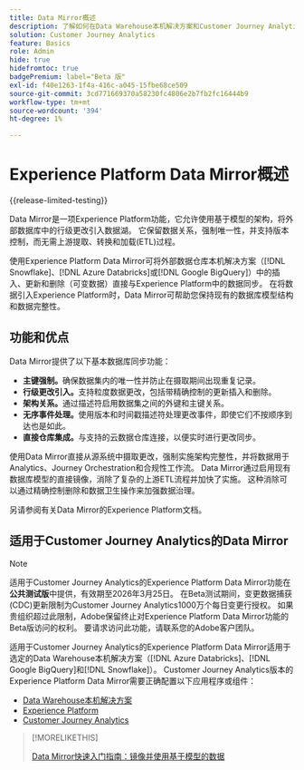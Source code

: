 ```yaml
---
title: Data Mirror概述
description: 了解如何在Data Warehouse本机解决方案和Customer Journey Analytics之间同步数据
solution: Customer Journey Analytics
feature: Basics
role: Admin
hide: true
hidefromtoc: true
badgePremium: label="Beta 版"
exl-id: f40e1263-1f4a-416c-a045-15fbe68ce509
source-git-commit: 3cd771669370a58230fc4806e2b7fb2fc16444b9
workflow-type: tm+mt
source-wordcount: '394'
ht-degree: 1%

---
```


# Experience Platform Data Mirror概述

{{release-limited-testing}}

Data Mirror是一项Experience Platform功能，它允许使用基于模型的架构，将外部数据库中的行级更改引入数据湖。 它保留数据关系，强制唯一性，并支持版本控制，而无需上游提取、转换和加载(ETL)过程。

使用Experience Platform Data Mirror可将外部数据仓库本机解决方案（[!DNL Snowflake]、[!DNL Azure Databricks]或[!DNL Google BigQuery]）中的插入、更新和删除（可变数据）直接与Experience Platform中的数据同步。 在将数据引入Experience Platform时，Data Mirror可帮助您保持现有的数据库模型结构和数据完整性。

## 功能和优点

Data Mirror提供了以下基本数据库同步功能：

* **主键强制。**&#x200B;确保数据集内的唯一性并防止在摄取期间出现重复记录。
* **行级更改引入。**&#x200B;支持粒度数据更改，包括带精确控制的更新插入和删除。
* **架构关系。**&#x200B;通过描述符启用数据集之间的外键和主键关系。
* **无序事件处理。**&#x200B;使用版本和时间戳描述符处理更改事件，即使它们不按顺序到达也是如此。
* **直接仓库集成。**&#x200B;与支持的云数据仓库连接，以便实时进行更改同步。

使用Data Mirror直接从源系统中摄取更改，强制实施架构完整性，并将数据用于Analytics、Journey Orchestration和合规性工作流。 Data Mirror通过启用现有数据库模型的直接镜像，消除了复杂的上游ETL流程并加快了实施。 这种消除可以通过精确控制删除和数据卫生操作来加强数据治理。

另请参阅有关Data Mirror的Experience Platform文档。

## 适用于Customer Journey Analytics的Data Mirror

>[!NOTE]
>
>适用于Customer Journey Analytics的Experience Platform Data Mirror功能在&#x200B;**公共测试版**&#x200B;中提供，有效期至2026年3月25日。 在Beta测试期间，变更数据捕获(CDC)更新限制为Customer Journey Analytics1000万个每日变更行授权。 如果贵组织超过此限制，Adobe保留终止对Experience Platform Data Mirror功能的Beta版访问的权利。 要请求访问此功能，请联系您的Adobe客户团队。
>

适用于Customer Journey Analytics的Experience Platform Data Mirror适用于选定的Data Warehouse本机解决方案（[!DNL Azure Databricks]、[!DNL Google BigQuery]和[!DNL Snowflake]）。 Customer Journey Analytics版本的Experience Platform Data Mirror需要正确配置以下应用程序或组件：

* [Data Warehouse本机解决方案](datawarehouse.md)
* [Experience Platform](aep.md)
* [Customer Journey Analytics](cja.md)

>[!MORELIKETHIS]
>
>[Data Mirror快速入门指南：镜像并使用基于模型的数据](model-based.md)
>